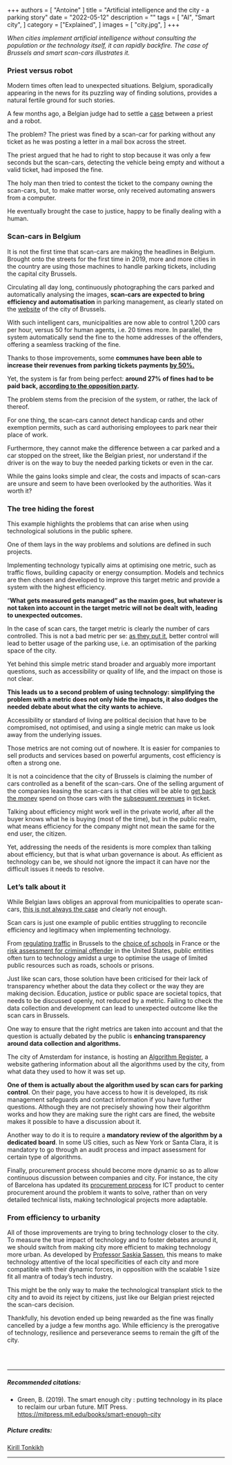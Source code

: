 +++
authors = [
    "Antoine"
]
title = "Artificial intelligence and the city - a parking story"
date = "2022-05-12"
description = ""
tags = [ "AI", "Smart city",
]
category = ["Explained", ]
images = [
    "city.jpg",
]
+++

*When cities implement artificial intelligence without consulting the population or the technology itself, it can rapidly backfire. The case of Brussels and smart scan-cars illustrates it.*

### Priest versus robot

Modern times often lead to unexpected situations. Belgium, sporadically appearing in the news for its puzzling way of finding solutions, provides a natural fertile ground for such stories.

A few months ago, a Belgian judge had to settle a [case](https://www.sudinfo.be/id432574/article/2021-12-09/bientot-cela-ira-devant-la-justice-et-jen-suis-ravi-gregorio-un-pretre-belge-eu) between a priest and a robot. 

The problem? The priest was fined by a scan-car for parking without any ticket as he was posting a letter in a mail box across the street. 

The priest argued that he had to right to stop because it was only a few seconds but the scan-cars, detecting the vehicle being empty and without a valid ticket, had imposed the fine. 

The holy man then tried to contest the ticket to the company owning the scan-cars, but, to make matter worse, only received automating answers from a computer. 

He eventually brought the case to justice, happy to be finally dealing with a human.

### Scan-cars in Belgium

It is not the first time that scan-cars are making the headlines in Belgium. Brought onto the streets for the first time in 2019, more and more cities in the country are using those machines to handle parking tickets, including the capital city Brussels. 

Circulating all day long, continuously photographing the cars parked and automatically analysing the images, **scan-cars are expected to bring efficiency and automatisation** in parking management, as clearly stated on the [website](https://www.bruxelles.be/scanauto) of the city of Brussels. 

With such intelligent cars, municipalities are now able to control 1,200 cars per hour, versus 50 for human agents, i.e. 20 times more. In parallel, the system automatically send the fine to the home addresses of the offenders, offering a seamless tracking of the fine.

Thanks to those improvements, some **communes have been able to increase their revenues from parking tickets payments [by 50%.](https://bx1.be/categories/news/stationnement-le-mr-veut-un-moratoire-sur-le-controle-par-scan-cars/)**

Yet, the system is far from being perfect: **around 27% of fines had to be paid back, [according to the opposition party](https://bx1.be/categories/news/stationnement-le-mr-veut-un-moratoire-sur-le-controle-par-scan-cars/).** 

The problem stems from the precision of the system, or rather, the lack of thereof. 

For one thing, the scan-cars cannot detect handicap cards and other exemption permits, such as card authorising employees to park near their place of work.

Furthermore, they cannot make the difference between a car parked and a car stopped on the street, like the Belgian priest, nor understand if the driver is on the way to buy the needed parking tickets or even in the car.

While the gains looks simple and clear, the costs and impacts of scan-cars are unsure and seem to have been overlooked by the authorities. Was it worth it?

### The tree hiding the forest
This example highlights the problems that can arise when using technological solutions in the public sphere. 

One of them lays in the way problems and solutions are defined in such projects. 

Implementing technology typically aims at optimising one metric, such as traffic flows, building capacity or energy consumption. Models and technics are then chosen and developed to improve this target metric and provide a system with the highest efficiency.

“**What gets measured gets managed” as the maxim goes, but whatever is not taken into account in the target metric will not be dealt with, leading to unexpected outcomes.**

In the case of scan cars, the target metric is clearly the number of cars controlled. This is not a bad metric per se: [as they put it](https://www.bruxelles.be/scanauto), better control will lead to better usage of the parking use, i.e. an optimisation of the parking space of the city.

Yet behind this simple metric stand broader and arguably more important questions, such as accessibility or quality of life, and the impact on those is not clear. 

**This leads us to a second problem of using technology: simplifying the problem with a metric does not only hide the impacts, it also dodges the needed debate about what the city wants to achieve.**

Accessibility or standard of living are political decision that have to be compromised, not optimised, and using a single metric can make us look away from the underlying issues.

Those metrics are not coming out of nowhere. It is easier for companies to sell products and services based on powerful arguments, cost efficiency is often a strong one.

It is not a coincidence that the city of Brussels is claiming the number of cars controlled as a benefit of the scan-cars. One of the selling argument of the companies leasing the scan-cars is that cities will be able to [get back the money](https://www.dhnet.be/regions/bruxelles/stationnement-bruxelles-lance-deux-voitures-capables-de-scanner-36-000-vehicules-par-jour-5b055b57553291b801359497#:~:text=DH%20Les%20Sports%2B-,Stationnement%20%3A%20Bruxelles%20lance%20deux%20voitures%20capables,scanner%2036.000%20v%C3%A9hicules%20par%20jour!&text=Ces%20deux%20scan%2Dcars%20commenceront,de%20la%20Ville%20de%20Bruxelles.) spend on those cars with the [subsequent revenues](https://www.rtbf.be/article/investigation-sur-les-scan-car-jackpot-pour-les-communes-10864495) in ticket. 

Talking about efficiency might work well in the private world, after all the buyer knows what he is buying (most of the time), but in the public realm, what means efficiency for the company might not mean the same for the end user, the citizen. 

Yet, addressing the needs of the residents is more complex than talking about efficiency, but that is what urban governance is about. As efficient as technology can be, we should not ignore the impact it can have nor the difficult issues it needs to resolve.

### Let’s talk about it

While Belgian laws obliges an approval from municipalities to operate scan-cars, [this is not always the case](https://www.lesoir.be/438665/article/2022-04-27/schaerbeek-la-scan-car-roule-depuis-deux-ans-sans-lavis-du-conseil-communal) and clearly not enough.

Scan cars is just one example of public entities struggling to reconcile efficiency and legitimacy when implementing technology. 

From [regulating traffic](https://www.brusselstimes.com/brussels/105236/belgium-speeds-up-traffic-lights-due-empty-roads) in Brussels to the [choice of schools](https://celsalab.fr/2021/06/01/parcoursup-le-probleme-nest-pas-qualgorithmique-il-est-aussi-politique/#:~:text=2021%20par%20celsalab-,Parcoursup%20%3A%20%C2%AB%20Le%20probl%C3%A8me%20n'est%20pas%20qu'algorithmique,tomber%20jeudi%2027%20mai%202021.) in France or the [risk assessment for criminal offender](https://www.technologyreview.com/2019/01/21/137783/algorithms-criminal-justice-ai/) in the United States, public entities often turn to technology amidst a urge to optimise the usage of limited public resources such as roads, schools or prisons.

Just like scan cars, those solution have been criticised for their lack of transparency whether about the data they collect or the way they are making decision. Education, justice or public space are societal topics, that needs to be discussed openly, not reduced by a metric. Failing to check the data collection and development can lead to unexpected outcome like the scan cars in Brussels. 

One way to ensure that the right metrics are taken into account and that the question is actually debated by the public is **enhancing transparency around data collection and algorithms.**

The city of Amsterdam for instance, is hosting an [Algorithm Register](https://algoritmeregister.amsterdam.nl/en/ai-register/), a website gathering information about all the algorithms used by the city, from what data they used to how it was set up. 

**One of them is actually about the algorithm used by scan cars for parking control**. On their page, you have access to how it is developed, its risk management safeguards and contact information if you have further questions. Although they are not precisely showing how their algorithm works and how they are making sure the right cars are fined, the website makes it possible to have a discussion about it. 

Another way to do it is to require a **mandatory review of the algorithm by a dedicated board**. In some US cities, such as New York or Santa Clara, it is mandatory to go through an audit process and impact assessment for certain type of algorithms. 

Finally, procurement process should become more dynamic so as to allow continuous discussion between companies and city. For instance, the city of Barcelona has updated its [procurement process](https://www.barcelona.cat/digitalstandards/en/innovative-procurement/0.1/innovating) for ICT product to center procurement around the problem it wants to solve, rather than on very detailed technical lists, making technological projects more adaptable.

### From efficiency to urbanity

All of those improvements are trying to bring technology closer to the city. To measure the true impact of technology and to foster debates around it, we should switch from making city more efficient to making technology more urban. As developed by [Professor Saskia Sassen](https://medium.com/urban-ai/urbanized-technology-f74c036e89b7), this means to make technology attentive of the local specificities of each city and more compatible with their dynamic forces, in opposition with the scalable 1 size fit all mantra of today’s tech industry.

This might be the only way to make the technological transplant stick to the city and to avoid its reject by citizens, just like our Belgian priest rejected the scan-cars decision.

Thankfully, his devotion ended up being rewarded as the fine was finally cancelled by a judge a few months ago. While efficiency is the prerogative of technology, resilience and perseverance seems to remain the gift of the city.

##### &nbsp; 
***
##### Recommended citations:
- Green, B. (2019). The smart enough city : putting technology in its place to reclaim our urban future. MIT Press. https://mitpress.mit.edu/books/smart-enough-city 

##### Picture credits:
[Kirill Tonkikh](https://unsplash.com/photos/VHMOjviPgcU)
***
